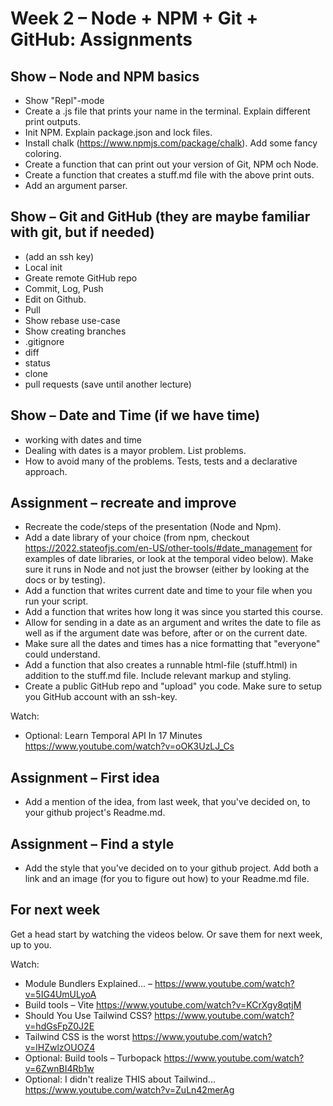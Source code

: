 # Week 2 – Node + NPM + Git + GitHub: Assignments

## Show – Node and NPM basics

* Show "Repl"-mode
* Create a .js file that prints your name in the terminal. Explain different
  print outputs.
* Init NPM. Explain package.json and lock files.
* Install chalk (https://www.npmjs.com/package/chalk). Add some fancy coloring.
* Create a function that can print out your version of Git, NPM och Node.
* Create a function that creates a stuff.md file with the above print outs.
* Add an argument parser.

## Show – Git and GitHub (they are maybe familiar with git, but if needed)

* (add an ssh key)
* Local init
* Greate remote GitHub repo
* Commit, Log, Push
* Edit on Github.
* Pull
* Show rebase use-case
* Show creating branches
* .gitignore
* diff
* status
* clone
* pull requests (save until another lecture)

## Show – Date and Time (if we have time)

* working with dates and time
* Dealing with dates is a mayor problem. List problems.
* How to avoid many of the problems. Tests, tests and a declarative approach.

## Assignment – recreate and improve

* Recreate the code/steps of the presentation (Node and Npm).
* Add a date library of your choice (from npm, checkout
  https://2022.stateofjs.com/en-US/other-tools/#date_management for examples of
  date libraries, or look at the temporal video below). Make sure it runs in
  Node and not just the browser (either by looking at the docs or by testing).
* Add a function that writes current date and time to your file when you run
  your script.
* Add a function that writes how long it was since you started this course.
* Allow for sending in a date as an argument and writes the date to file as well
  as if the argument date was before, after or on the current date.
* Make sure all the dates and times has a nice formatting that "everyone" could
  understand.
* Add a function that also creates a runnable html-file (stuff.html) in addition
  to the stuff.md file. Include relevant markup and styling.
* Create a public GitHub repo and "upload" you code. Make sure to setup you
  GitHub account with an ssh-key.

Watch:
* Optional: Learn Temporal API In 17 Minutes
  https://www.youtube.com/watch?v=oOK3UzLJ_Cs

## Assignment – First idea

* Add a mention of the idea, from last week, that you've decided on, to your
  github project's Readme.md.

## Assignment – Find a style

* Add the style that you've decided on to your github project. Add both a link
  and an image (for you to figure out how) to your Readme.md file.

## For next week

Get a head start by watching the videos below. Or save them for next week, up to
you.

Watch:

* Module Bundlers Explained... – https://www.youtube.com/watch?v=5IG4UmULyoA
* Build tools – Vite https://www.youtube.com/watch?v=KCrXgy8qtjM
* Should You Use Tailwind CSS?  https://www.youtube.com/watch?v=hdGsFpZ0J2E
* Tailwind CSS is the worst https://www.youtube.com/watch?v=lHZwlzOUOZ4
* Optional: Build tools – Turbopack https://www.youtube.com/watch?v=6ZwnBI4Rb1w
* Optional: I didn't realize THIS about Tailwind... https://www.youtube.com/watch?v=ZuLn42merAg
